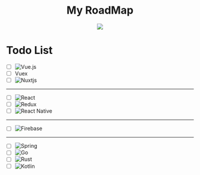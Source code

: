 
<div  align=center><h1>My RoadMap </h1></div>

<div  align=center>
<p align="center"><img src="https://user-images.githubusercontent.com/97325091/161386754-e0a9f1af-32b4-4644-9dd8-2caac1be2b08.png"></p>
</div>

# Todo List

- [ ] ![Vue.js](https://img.shields.io/badge/vuejs-%2335495e.svg?style=for-the-badge&logo=vuedotjs&logoColor=%234FC08D)
- [ ] Vuex
- [ ] ![Nuxtjs](https://img.shields.io/badge/Nuxt-002E3B?style=for-the-badge&logo=nuxtdotjs&logoColor=#00DC82)

<hr>

- [ ] ![React](https://img.shields.io/badge/react-%2320232a.svg?style=for-the-badge&logo=react&logoColor=%2361DAFB)
- [ ] ![Redux](https://img.shields.io/badge/redux-%23593d88.svg?style=for-the-badge&logo=redux&logoColor=white)
- [ ] ![React Native](https://img.shields.io/badge/react_native-%2320232a.svg?style=for-the-badge&logo=react&logoColor=%2361DAFB)

<hr>

- [ ] ![Firebase](https://img.shields.io/badge/firebase-%23039BE5.svg?style=for-the-badge&logo=firebase)

<hr>

- [ ] ![Spring](https://img.shields.io/badge/spring-%236DB33F.svg?style=for-the-badge&logo=spring&logoColor=white)
- [ ] ![Go](https://img.shields.io/badge/go-%2300ADD8.svg?style=for-the-badge&logo=go&logoColor=white)
- [ ] ![Rust](https://img.shields.io/badge/rust-%23000000.svg?style=for-the-badge&logo=rust&logoColor=white)
- [ ] ![Kotlin](https://img.shields.io/badge/kotlin-%230095D5.svg?style=for-the-badge&logo=kotlin&logoColor=white) 
